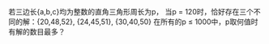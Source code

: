 若三边长{a,b,c}均为整数的直角三角形周长为p，
当p = 120时，恰好存在三个不同的解：{20,48,52}, {24,45,51}, {30,40,50}
在所有的p ≤ 1000中，p取何值时有解的数目最多？